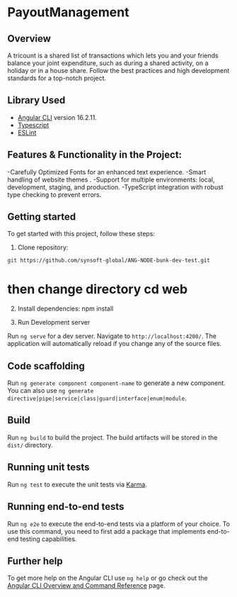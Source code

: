 # PayoutManagement

## Overview
 A tricount is a shared list of transactions which lets you and your friends balance your joint expenditure, such as during a shared activity, on a holiday or in a house share.
 Follow the best practices and high development standards for a top-notch project.


 ## Library Used
- [Angular CLI](https://github.com/angular/angular-cli) version 16.2.11.
-  [Typescript](https://www.typescriptlang.org/)
- [ESLint](https://eslint.org/)

 
## Features & Functionality in the Project:
-Carefully Optimized Fonts for an enhanced text experience.
-Smart handling of website themes .
-Support for multiple environments: local, development, staging, and production.
-TypeScript integration with robust type checking to prevent errors.


## Getting started

To get started with this project, follow these steps:

1. Clone repository:
```bash
git https://github.com/synsoft-global/ANG-NODE-bunk-dev-test.git
```
 # then change directory  cd web

 2. Install dependencies:
   npm install 

3. Run Development server

Run `ng serve` for a dev server. Navigate to `http://localhost:4200/`. The application will automatically reload if you change any of the source files.

## Code scaffolding

Run `ng generate component component-name` to generate a new component. You can also use `ng generate directive|pipe|service|class|guard|interface|enum|module`.

## Build

Run `ng build` to build the project. The build artifacts will be stored in the `dist/` directory.

## Running unit tests

Run `ng test` to execute the unit tests via [Karma](https://karma-runner.github.io).

## Running end-to-end tests

Run `ng e2e` to execute the end-to-end tests via a platform of your choice. To use this command, you need to first add a package that implements end-to-end testing capabilities.

## Further help

To get more help on the Angular CLI use `ng help` or go check out the [Angular CLI Overview and Command Reference](https://angular.io/cli) page.
